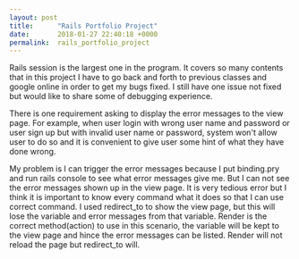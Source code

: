 ```yaml
---
layout: post
title:      "Rails Portfolio Project"
date:       2018-01-27 22:40:18 +0000
permalink:  rails_portfolio_project
---
```



Rails session is the largest one in the program. It covers so many contents that in this project I have to go back and forth to previous classes and google online in order to get my bugs fixed. I still have one issue not fixed but would like to share some of debugging experience.

There is one requirement asking to display the error messages to the view page. For example, when user login with wrong user name and password or user sign up but with invalid user name or password, system won't allow user to do so and it is convenient to give user some hint of what they have done wrong. 

My problem is I can trigger the error messages because I put binding.pry and run rails console to see what error messages give me. But I can not see the error messages shown up in the view page. It is very tedious error but I think it is important to know every command what it does so that I can use correct command. I used redirect_to to show the view page, but this will lose the variable and error messages from that variable. Render is the correct method(action) to use in this scenario, the variable will be kept to the view page and hince the error messages can be listed. Render will not reload the page but redirect_to will.
